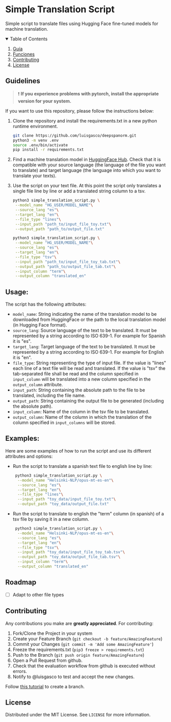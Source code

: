 # Simple Translation Script

Simple script to translate files using Hugging Face fine-tuned models for machine translation.
<!-- TABLE OF CONTENTS -->
<details open="open">
  <summary>Table of Contents</summary>
  <ol>
    <li>
      <a href="#Guidelines">Guía</a>
    </li>
    <li><a href="#funciones">Funciones</a></li>
    <li><a href="#contributing">Contributing</a></li>
    <li><a href="#license">License</a></li>
  </ol>
</details>

## Guidelines 

> :exclamation: **If you experience problems with pytorch, install the appropriate version for your system.**

If you want to use this repository, please follow the instructions below:

1. Clone the repository and install the requirements.txt in a new python runtime environment. 
   ```sh
   git clone https://github.com/luisgasco/deepspanorm.git
   python3 -m venv .env
   source .env/bin/activate
   pip install -r requirements.txt
   ```
2. Find a machine translation model in [HuggingFace Hub](https://huggingface.co/models?filter=translation). Check that it is compatible with your source language (the language of the file you want to translate) and target language (the language into which you want to translate your texts).
3. Use the script on your text file. At this point the script only translates a single file line by line or add a translated string column to a tsv.
   ```sh
   python3 simple_translation_script.py \
    --model_name "HG_USER/MODEL_NAME"\
    --source_lang "es"\
    --target_lang "en"\
    --file_type "lines"\
    --input_path "path_to/input_file_toy.txt"\
    --output_path "path_to/output_file.txt"
   ```

   ```sh
   python3 simple_translation_script.py \
    --model_name "HG_USER/MODEL_NAME"\
    --source_lang "es"\
    --target_lang "en"\
    --file_type "tsv"\
    --input_path "path_to/input_file_toy_tab.txt"\
    --output_path "path_to/output_file_tab.txt"\
    --input_column "term"\
    --output_column "translated_en"
   ```

## Usage:
The script has the following attributes:

- `model_name`: String indicating the name of the translation model to be downloaded from HuggingFace or the path to the local translation model (in Hugging Face format).
- `source_lang`: Source language of the text to be translated. It must be represented by a string according to ISO 639-1. For example for Spanish it is "es".
- `target_lang`: Target language of the text to be translated. It must be represented by a string according to ISO 639-1. For example for English it is "en".
- `file_type`: String representing the type of input file. If the value is "lines" each line of a text file will be read and translated. If the value is "tsv" the tab-separated file shall be read and the column specified in `input_column` will be translated into a new column specified in the `output_column` attribute.
- `input_path`: String containing the absolute path to the file to be translated, including the file name.
- `output_path`: String containing the output file to be generated (including the absolute path). 
- `input_column`: Name of the column in the tsv file to be translated. 
- `output_column`: Name of the column in which the translation of the column specified in `input_columns` will be stored.

## Examples: 
Here are some examples of how to run the script and use its different attributes and options:

- Run the script to translate a spanish text file to english line by line: 

  ```sh
   python3 simple_translation_script.py \
    --model_name "Helsinki-NLP/opus-mt-es-en"\
    --source_lang "es"\
    --target_lang "en"\
    --file_type "lines"\
    --input_path "toy_data/input_file_toy.txt"\
    --output_path "toy_data/output_file.txt"
   ```

- Run the script to translate to english the "term" column (in spanish) of a tsv file by saving it in a new column.

  ```sh
   python3 simple_translation_script.py \
    --model_name "Helsinki-NLP/opus-mt-es-en"\
    --source_lang "es"\
    --target_lang "en"\
    --file_type "tsv"\
    --input_path "toy_data/input_file_toy_tab.tsv"\
    --output_path "toy_data/output_file_tab.tsv"\
    --input_column "term"\
    --output_column "translated_en"
   ```


## Roadmap

* [ ] Adapt to other file types
<!-- CONTRIBUTING -->
## Contributing

Any contributions you make are **greatly appreciated**. For contributing:

1. Fork/Clone the Project in your system
2. Create your Feature Branch (`git checkout -b feature/AmazingFeature`)
3. Commit your Changes (`git commit -m 'Add some AmazingFeature'`)
4. Freeze the requirements.txt (`pip3 freeze > requirements.txt`)
5. Push to the Branch (`git push origin feature/AmazingFeature`)
6. Open a Pull Request from github.
7. Check that the evaluation workflow from github is executed without errors.
8. Notify to @luisgasco to test and accept the new changes.

Follow [this tutorial](https://github.com/Kunena/Kunena-Forum/wiki/Create-a-new-branch-with-git-and-manage-branches) to create a branch.

<!-- LICENSE -->
## License

Distributed under the MIT License. See `LICENSE` for more information.

